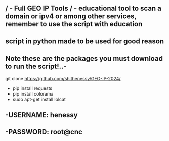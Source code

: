 / - Full GEO IP Tools / -
educational tool to scan a domain or ipv4 or among other services, remember to use the script with education
-
script in python made to be used for good reason
-
Note these are the packages you must download to run the script!..-
-
git clone https://github.com/shithenessy/GEO-IP-2024/ 
- pip install requests
- pip install colorama
- sudo apt-get install lolcat


-USERNAME: henessy
-
-PASSWORD: root@cnc
-

